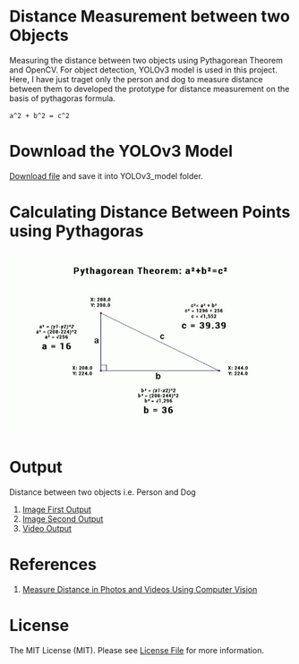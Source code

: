 # Distance Measurement between two Objects
Measuring the distance between two objects using Pythagorean Theorem and OpenCV. For object detection, YOLOv3 model is used in this project. Here, I have just traget only the person and dog to measure distance between them to developed the prototype for distance measurement on the basis of pythagoras formula.

    a^2 + b^2 = c^2

# Download the YOLOv3 Model
[Download file](https://pjreddie.com/media/files/yolov3.weights) and save it into YOLOv3_model folder.

# Calculating Distance Between Points using Pythagoras
![This is an image](/images/Pythagorean-Theorem-Calculator-2.jpg)

# Output 
Distance between two objects i.e. Person and Dog
1. [Image First Output](/output/output1.png)
2. [Image Second Output](/output/output2.png)
3. [Video Output](/output/output3.avi)

# References
1. [Measure Distance in Photos and Videos Using Computer Vision](https://blog.roboflow.com/computer-vision-measure-distance/)

# License
The MIT License (MIT). Please see [License File](/LICENSE) for more information.